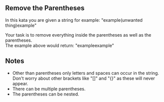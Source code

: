 ## Remove the Parentheses

In this kata you are given a string for example:
    "example(unwanted thing)example"

Your task is to remove everything inside the parentheses as well as the parentheses.  
The example above would return:
    "exampleexample"

## Notes

* Other than parentheses only letters and spaces can occur in the string. Don't worry about other brackets like "[]" and "{}" as these will never appear.
* There can be multiple parentheses.
* The parentheses can be nested.
